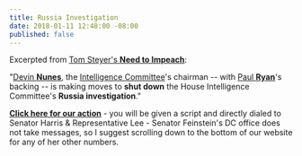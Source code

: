 ```yaml
---
title: Russia Investigation
date: 2018-01-11 12:48:00 -08:00
published: false
---
```


Excerpted from [Tom Steyer's **Need to Impeach**](https://www.needtoimpeach.com/call-to-protect/?utm_source=sp12728545&utm_medium=email&sc=sp12728545&refcode=sp12728545&p2asource=sp12728545&ta=0):

"[Devin **Nunes**](https://en.wikipedia.org/wiki/Devin_Nunes), the [Intelligence Committee](https://www.intelligence.senate.gov/)'s chairman -- with [Paul **Ryan**](https://en.wikipedia.org/wiki/Paul_Ryan)'s backing -- is making moves to **shut down** the House Intelligence Committee's **Russia investigation**."

[**Click here for our action**](https://www.needtoimpeach.com/call-to-protect/?utm_source=sp12728545&utm_medium=email&sc=sp12728545&refcode=sp12728545&p2asource=sp12728545&ta=0) - you will be given a script and directly dialed to Senator Harris & Representative Lee - Senator Feinstein's DC office does not take messages, so I suggest scrolling down to the bottom of our website for any of her other numbers.